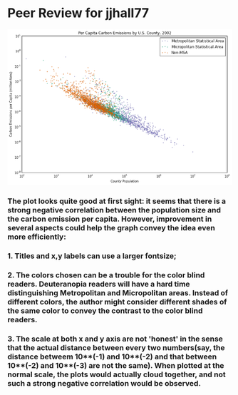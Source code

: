 # Peer Review for jjhall77
![Alt text](https://github.com/Elixeus/PUI2015_xwang/blob/master/HW8/jjhall77.png)
### The plot looks quite good at first sight: it seems that there is a strong negative correlation between the population size and the carbon emission per capita. However, improvement in several aspects could help the graph convey the idea even more efficiently:
### 1. Titles and x,y labels can use a larger fontsize;
### 2. The colors chosen can be a trouble for the color blind readers. Deuteranopia readers will have a hard time distinguishing Metropolitan and Micropolitan areas. Instead of different colors, the author might consider different shades of the same color to convey the contrast to the color blind readers.
### 3. The scale at both x and y axis are not 'honest' in the sense that the actual distance between every two numbers(say, the distance betweem 10**(-1) and 10**(-2) and that between 10**(-2) and 10**(-3) are not the same). When plotted at the normal scale, the plots would actually cloud together, and not such a strong negative correlation would be observed.
